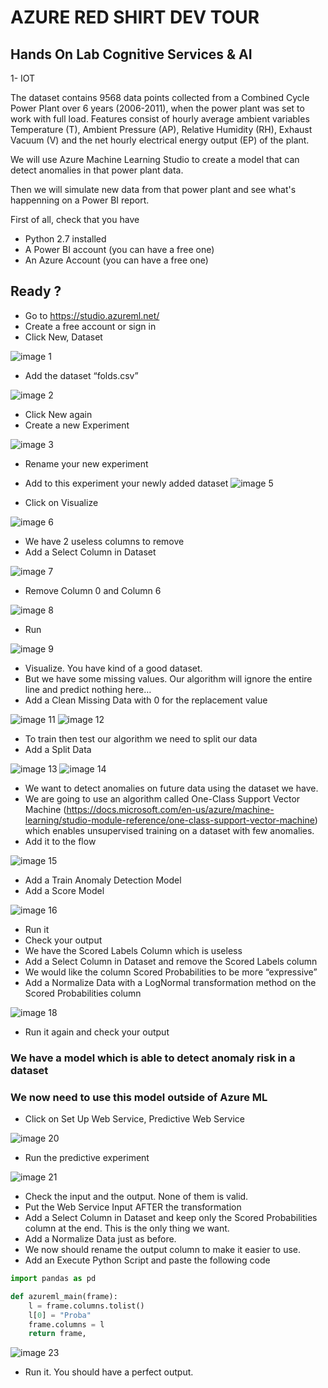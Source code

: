 # AZURE RED SHIRT DEV TOUR

## Hands On Lab Cognitive Services & AI

1-	IOT

The dataset contains 9568 data points collected from a Combined Cycle Power Plant over 6 years (2006-2011), when the power plant was set to work with full load. 
Features consist of hourly average ambient variables Temperature (T), Ambient Pressure (AP), Relative Humidity (RH), Exhaust Vacuum (V) and the net hourly electrical energy output (EP) of the plant.

We will use Azure Machine Learning Studio to create a model that can detect anomalies in that power plant data.

Then we will simulate new data from that power plant and see what's happenning on a Power BI report.

First of all, check that you have 
* Python 2.7 installed
* A Power BI account (you can have a free one)
* An Azure Account (you can have a free one)

## Ready ?

* Go to https://studio.azureml.net/
* Create a free account or sign in
* Click New, Dataset

![image 1](https://github.com/EdwigeSeminara/HandsOnLabDataAI/blob/master/1-IoT/images/1.JPG)

* Add the dataset “folds.csv”

![image 2](https://github.com/EdwigeSeminara/HandsOnLabDataAI/blob/master/1-IoT/images/2.JPG)

* Click New again
* Create a new Experiment

![image 3](https://github.com/EdwigeSeminara/HandsOnLabDataAI/blob/master/1-IoT/images/3.JPG)

* Rename your new experiment
* Add to this experiment your newly added dataset
![image 5](https://github.com/EdwigeSeminara/HandsOnLabDataAI/blob/master/1-IoT/images/5.JPG)

* Click on Visualize

![image 6](https://github.com/EdwigeSeminara/HandsOnLabDataAI/blob/master/1-IoT/images/6.JPG)

* We have 2 useless columns to remove
* Add a Select Column in Dataset

![image 7](https://github.com/EdwigeSeminara/HandsOnLabDataAI/blob/master/1-IoT/images/7.JPG)

* Remove Column 0 and Column 6

![image 8](https://github.com/EdwigeSeminara/HandsOnLabDataAI/blob/master/1-IoT/images/8.JPG)

* Run

![image 9](https://github.com/EdwigeSeminara/HandsOnLabDataAI/blob/master/1-IoT/images/9.JPG)

* Visualize. You have kind of a good dataset.
* But we have some missing values. Our algorithm will ignore the entire line and predict nothing here…
* Add a Clean Missing Data with 0 for the replacement value

![image 11](https://github.com/EdwigeSeminara/HandsOnLabDataAI/blob/master/1-IoT/images/11.JPG)
![image 12](https://github.com/EdwigeSeminara/HandsOnLabDataAI/blob/master/1-IoT/images/12.JPG)

* To train then test our algorithm we need to split our data
* Add a Split Data

![image 13](https://github.com/EdwigeSeminara/HandsOnLabDataAI/blob/master/1-IoT/images/13.JPG)
![image 14](https://github.com/EdwigeSeminara/HandsOnLabDataAI/blob/master/1-IoT/images/14.JPG)

* We want to detect anomalies on future data using the dataset we have.
* We are going to use an algorithm called One-Class Support Vector Machine (https://docs.microsoft.com/en-us/azure/machine-learning/studio-module-reference/one-class-support-vector-machine) which enables unsupervised training on a dataset with few anomalies.
* Add it to the flow

![image 15](https://github.com/EdwigeSeminara/HandsOnLabDataAI/blob/master/1-IoT/images/15.JPG)

* Add a Train Anomaly Detection Model
* Add a Score Model

![image 16](https://github.com/EdwigeSeminara/HandsOnLabDataAI/blob/master/1-IoT/images/16.JPG)

* Run it
* Check your output
* We have the Scored Labels Column which is useless
* Add a Select Column in Dataset and remove the Scored Labels column
* We would like the column Scored Probabilities to be more “expressive”
* Add a Normalize Data with a LogNormal transformation method on the Scored Probabilities column

![image 18](https://github.com/EdwigeSeminara/HandsOnLabDataAI/blob/master/1-IoT/images/18.JPG)

* Run it again and check your output

### We have a model which is able to detect anomaly risk in a dataset
### We now need to use this model outside of Azure ML

* Click on Set Up Web Service, Predictive Web Service

![image 20](https://github.com/EdwigeSeminara/HandsOnLabDataAI/blob/master/1-IoT/images/20.JPG)

* Run the predictive experiment

![image 21](https://github.com/EdwigeSeminara/HandsOnLabDataAI/blob/master/1-IoT/images/21.JPG)

* Check the input and the output. None of them is valid.
* Put the Web Service Input AFTER the transformation
* Add a Select Column in Dataset and keep only the Scored Probabilities column at the end. This is the only thing we want.
* Add a Normalize Data just as before.
* We now should rename the output column to make it easier to use.
* Add an Execute Python Script and paste the following code

``` python
import pandas as pd 

def azureml_main(frame): 
	l = frame.columns.tolist() 
	l[0] = "Proba" 
	frame.columns = l 
	return frame,
```

![image 23](https://github.com/EdwigeSeminara/HandsOnLabDataAI/blob/master/1-IoT/images/23.JPG)

* Run it. You should have a perfect output.
